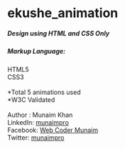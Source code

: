 # ekushe_animation
##### Design using HTML and CSS Only
##### Markup Language:
HTML5 </br>
CSS3 </br></br>
*Total 5 animations used</br>
*W3C Validated</br></br>
Author : Munaim Khan </br>
LinkedIn: <a href="https://www.linkedin.com/in/munaimpro/" target="_blank">munaimpro</a> </br>
Facebook: <a href="https://facebook.com/webcodermunaim" target="_blank">Web Coder Munaim</a> </br>
Twitter: <a href="https://twitter.com/munaimpro" target="_blank">munaimpro</a>
